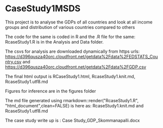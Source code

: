 # CaseStudy1MSDS

This project is to analyse the GDPs of all countries and look at all income groups and distribution of various countries compared to others

The code for the same is coded in R and the .R file for the same: RcaseStudy1.R is in the Analysis and Data folder.

The csvs for analysis are downloaded dynamically from https urls: https://d396qusza40orc.cloudfront.net/getdata%2Fdata%2FEDSTATS_Country.csv and https://d396qusza40orc.cloudfront.net/getdata%2Fdata%2FGDP.csv

The final html output is RCaseStudy1.html, RcaseStudy1.knit.md, RcaseStudy1.utf8.md

Figures for inference are in the figures folder 

The md file generated using rmarkdown::render("RcaseStudy1.R", "html_document",clean=FALSE) is here as: RcaseStudy1.knit.md and RcaseStudy1.utf8.md


The case study write up is : Case Study_GDP_Skommanapalli.docx
